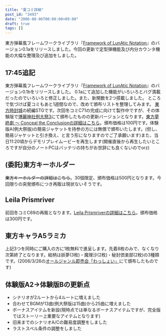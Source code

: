 ```yaml
---
title: "夏コミ詳細"
post_id: "3493"
date: "2006-08-06T00:00:00+09:00"
draft: true
tags: []
---
```



東方弾幕風フレームワークライブラリ『[Framework of LunAtic Notation](/tag/flan)』のバージョン0.1aをリリースしました。今回の更新で定型弾機能及び内分カウンタ機能の大幅な整理及び追加をしました。
## 17:45追記
東方弾幕風フレームワークライブラリ『[Framework of LunAtic Notation](/tag/flan)』のバージョン0.1bをリリースしました。 0.1aにて追加した機能がいろいろとバグ満載だったのでいろいろと修正しました。また、新関数を2つ搭載しました。 ところで気づけば夏コミもあと1週間なので、改めて頒布リストを整理してみます。 [東方時封城](https://danmaq.com/!/thA/)の続編STGです。次回冬コミC71の完成に向けて製作中ですが、その体験版で[博麗神社例大祭3](http://www.reitaisai.com/)にて頒布したものの更新バージョンとなります。[東方夢終劇 ～ Conceal the Conclusionの詳細はこちら](https://danmaq.com/!/thC/)。頒布価格は100円です。体験版A(例大祭版)の簡易ジャケットを持参の方には無償で頒布いたします。(但し、簡易ジャケットと引き換え、と言う形になりますのでご了承願います)また、当日11:20頃からデモリプレイムービーを再生します(開催直後から再生したいところですが自分のノートPCはバッテリの持ちがお世辞にも良くないのでorz)
## (委託)東方キーホルダー
~~東方キーホルダーの詳細はこちら~~。30個限定、頒布価格は500円となります。今回限りの突発頒布につき再販は現状ないそうです。
## Leila Prismriver
前回冬コミC69の再販となります。[Leila Prismriverの詳細はこちら](https://danmaq.com/!/leila/)。頒布価格は300円です。
## 東方キャラA5ラミカ
上記3つを同時にご購入の方に1枚無料で進呈します。先着8枚のみで、なくなり次第終了となります。絵柄は妖夢(3枚)・魔理沙(2枚)・秘封倶楽部(2枚)の3種類です。(2006/3/26の[オールジャンル即売会「わっしょい」](http://www.h4.dion.ne.jp/%7Ewashoi/)にて頒布したものです)
## 体験版A2→体験版Bの更新点


  * シナリオが2ルートから4ルートに増えました
  * 合わせてBGMが13曲(例大祭版は15曲)から25曲に増えました
  * ボーナスアイテムを新設(現時点では単なるボーナスアイテムですが、完全版ではストーリー上重要なアイテムとなります)
  * 旧来までのシナリオA/Cの難易度調整をしました
  * ラストスペル条件の調整をしました
